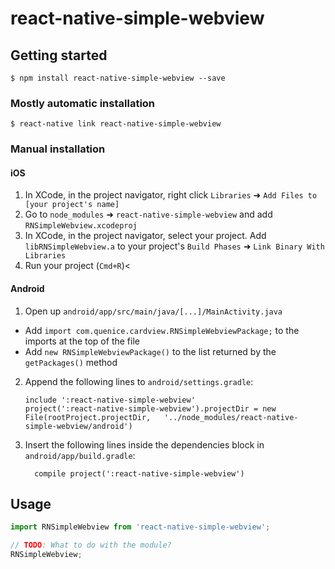 
# react-native-simple-webview

## Getting started

`$ npm install react-native-simple-webview --save`

### Mostly automatic installation

`$ react-native link react-native-simple-webview`

### Manual installation


#### iOS

1. In XCode, in the project navigator, right click `Libraries` ➜ `Add Files to [your project's name]`
2. Go to `node_modules` ➜ `react-native-simple-webview` and add `RNSimpleWebview.xcodeproj`
3. In XCode, in the project navigator, select your project. Add `libRNSimpleWebview.a` to your project's `Build Phases` ➜ `Link Binary With Libraries`
4. Run your project (`Cmd+R`)<

#### Android

1. Open up `android/app/src/main/java/[...]/MainActivity.java`
  - Add `import com.quenice.cardview.RNSimpleWebviewPackage;` to the imports at the top of the file
  - Add `new RNSimpleWebviewPackage()` to the list returned by the `getPackages()` method
2. Append the following lines to `android/settings.gradle`:
  	```
  	include ':react-native-simple-webview'
  	project(':react-native-simple-webview').projectDir = new File(rootProject.projectDir, 	'../node_modules/react-native-simple-webview/android')
  	```
3. Insert the following lines inside the dependencies block in `android/app/build.gradle`:
  	```
      compile project(':react-native-simple-webview')
  	```


## Usage
```javascript
import RNSimpleWebview from 'react-native-simple-webview';

// TODO: What to do with the module?
RNSimpleWebview;
```
  